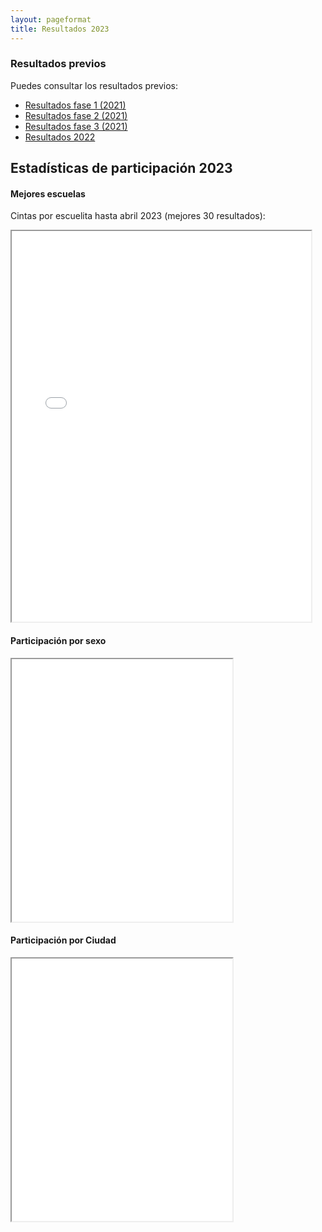 ```yaml
---
layout: pageformat
title: Resultados 2023
---
```


### Resultados previos

Puedes consultar los resultados previos:

- [Resultados fase 1 (2021)](resultadosFase1_2021)
- [Resultados fase 2 (2021)](resultadosFase2_2021)
- [Resultados fase 3 (2021)](resultadosFase3_2021)
- [Resultados 2022](resultados2022)


## Estadísticas de participación 2023

#### Mejores escuelas
Cintas por escuelita hasta abril 2023 (mejores 30 resultados):

<iframe src="../assets/iframes/2023/cintas_por_escuela_Marzo.html" class="plot" height=625 width="95%"></iframe>

#### Participación por sexo

<iframe src="../assets/iframes/2023/Sexo.html" class="plot" height=420 width="70%"></iframe>

#### Participación por Ciudad

<iframe src="../assets/iframes/2023/Ciudad.html" class="plot" height=420 width="70%"></iframe>
